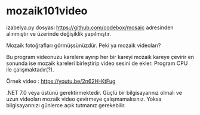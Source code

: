 # mozaik101video
izabelya.py dosyası https://github.com/codebox/mosaic adresinden alınmıştır ve üzerinde değişiklik yapılmıştır.

Mozaik fotoğrafları görmüşsünüzdür. Peki ya mozaik videoları?

Bu program videonuzu karelere ayırıp her bir kareyi mozaik kareye çevirir en sonunda ise mozaik kareleri birleştirip video sesini de ekler.
Program CPU ile çalışmaktadır(?).

Örnek video :
https://youtu.be/2n62H-KtFug

.NET 7.0 veya üstünü gerektirmektedir.
Güçlü bir bilgisayarınız olmalı ve uzun videoları mozaik video çevirmeye çalışmamalısınız. Yoksa bilgisayarınızı günlerce açık tutmanız gerekebilir.
